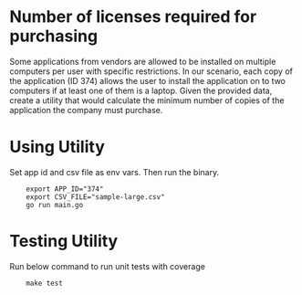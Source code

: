 # Number of licenses required for purchasing

Some applications from vendors are allowed to be installed on multiple computers per user with specific restrictions. 
In our scenario, each copy of the application (ID 374) allows the user to install the application on to two computers if at least one of them is a laptop.
Given the provided data, create a utility that would calculate the minimum number of copies of the application the company must purchase.

# Using Utility

Set app id and csv file as env vars. Then run the binary.
```shell
    export APP_ID="374"
    export CSV_FILE="sample-large.csv"
    go run main.go
```

# Testing Utility

Run below command to run unit tests with coverage
```shell
    make test
```